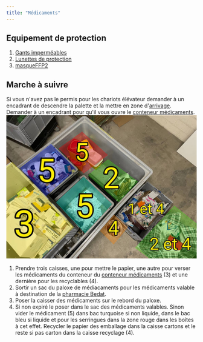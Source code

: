 ```yaml
---
title: "Médicaments"
---
```


## Equipement de protection
1. [Gants imperméables](/notes/equipements/gantsImperméables.md)
2. [Lunettes de protection](/notes/equipements/vetements/V_LunettesProtection.md)
3. [masqueFFP2](/notes/equipements/masqueFFP2.md)

## Marche à suivre
Si vous n'avez pas le permis pour les chariots élévateur demander à un encadrant de descendre la palette et la mettre en zone d'[arrivage](notes/zones/ArrivagesRuche.md).\
Demander à un encadrant pour qu'il vous ouvre le [conteneur médicaments](notes/gestionDesMatieres/conteneurMedicaments.md).
![I_Medicaments1](/notes/pieces_jointes/images/i_gestionMatieres/i_dechetsSpeciaux/i_medicaments/I_Medicaments1.jpg)
1. Prendre trois caisses, une pour mettre le papier, une autre pour verser les médicaments du conteneur du [conteneur médicaments](notes/gestionDesMatieres/conteneurMedicaments.md) (3) et une dernière pour les recyclables (4).
2. Sortir un sac du paloxe de médiacaments pour les médicaments valable à destination de la [pharmacie Bedat](/notes/utilisateurs/fournisseurs/pharmacieBedat.md).
3. Poser la caisser des médicaments sur le rebord du paloxe.
4. Si non expiré le poser dans le sac des médicaments valables. Sinon vider le médicament (5) dans bac turquoise si non liquide, dans le bac bleu si liquide et pour les serringues dans la zone rouge dans les boîtes à cet effet. Recycler le papier des emballage dans la caisse cartons et le reste si pas carton dans la caisse recyclage (4).